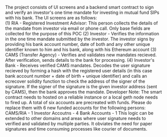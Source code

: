 The project consists of UI screens and a backend smart contract to sign and verify an investor's one time mandate for investing in mutual fund SIPs with his bank.
The UI screens are as follows:<br>
(1) RIA - Registered Investment Advisor: This person collects the details of the mandate from investor via email or phone call. Only base fields are collected for the purpose of this POC
(2) Investor - Verifies the information in the one time mandate submitted by the investor. The investor signs by providing his bank account number, date of both and any other unique identifier known to him and his bank, along with his Ethereum account
(3) CAMS (Transfer Agency) - Verifies and validates new mandates recieved. After verification, sends details to the bank for processing.
(4) Investor's Bank - Receives verified CAMS mandates. Decodes the user signature recieved by forming a hash with the registered user details (in this case bank account number + date of birth + unique identifier) and calls an ecrecover solidity function to check the address of the signer of the signature. If the signer of the signature is the given investor address (sent by CAMS), then the bank approves the mandate.
Developer Note: The smart contract needs to hosted on a reliable instance or a local geth node needs to fired up.
A total of six accounts are precreated with funds. Please do replace them with 6 new funded accounts for the following persons:
CAMS/RIA - 1
Investor Accoutns - 4
Bank Accounts - 1
This logic can be extended to other domains and areas where user signature needs to verified and validated by multiple parties. It obviates the need for paper signatures and time consuming processes like courier of documents.
